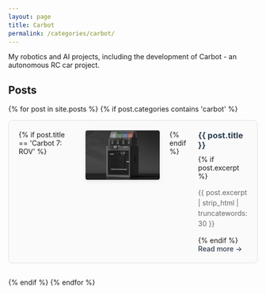 ```yaml
---
layout: page
title: Carbot
permalink: /categories/carbot/
---
```


My robotics and AI projects, including the development of Carbot - an autonomous RC car project.

## Posts

{% for post in site.posts %}
  {% if post.categories contains 'carbot' %}
<div class="post-preview">
  <div class="post-content">
    {% if post.title == 'Carbot 7: ROV' %}
    <div class="post-image">
      <img src="/assets/images/Carbot7/bambulabs-ps1.png" alt="{{ post.title }}" class="post-thumbnail">
    </div>
    {% endif %}
    <div class="post-text">
      <h3>{{ post.title }}</h3>
      {% if post.excerpt %}
      <p>{{ post.excerpt | strip_html | truncatewords: 30 }}</p>
      {% endif %}
      <a href="{{ post.url }}" class="read-more">Read more →</a>
    </div>
  </div>
</div>

  {% endif %}
{% endfor %}

<style>
.post-preview {
  margin-bottom: 30px;
  padding: 20px;
  border: 1px solid #e0e0e0;
  border-radius: 8px;
  background-color: #fafafa;
}

.post-content {
  display: flex;
  gap: 20px;
  align-items: flex-start;
}

.post-image {
  flex-shrink: 0;
}

.post-thumbnail {
  width: 150px;
  height: 100px;
  object-fit: cover;
  border-radius: 4px;
  box-shadow: 0 2px 8px rgba(0,0,0,0.1);
}

.post-text {
  flex: 1;
}

.post-text h3 {
  margin-top: 0;
  margin-bottom: 10px;
  color: #2c3e50;
}

.post-text p {
  margin-bottom: 15px;
  color: #666;
  line-height: 1.5;
}

.read-more {
  color: #2c3e50;
  text-decoration: none;
  font-weight: 500;
  border-bottom: 1px solid transparent;
  transition: border-color 0.3s ease;
}

.read-more:hover {
  border-bottom-color: #2c3e50;
}

@media (max-width: 768px) {
  .post-content {
    flex-direction: column;
  }
  
  .post-thumbnail {
    width: 100%;
    height: 200px;
  }
}
</style>
